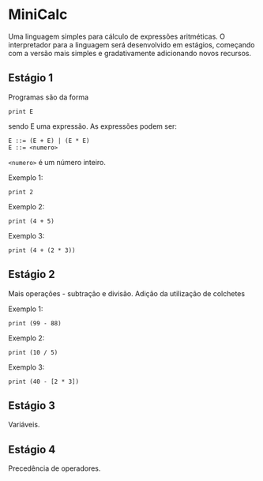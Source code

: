 MiniCalc
========

Uma linguagem simples para cálculo de expressões aritméticas.
O interpretador para a linguagem será desenvolvido em estágios, começando
com a versão mais simples e gradativamente adicionando novos
recursos.

## Estágio 1

Programas são da forma

```
print E
```

sendo E uma expressão. As expressões podem ser:

```
E ::= (E + E) | (E * E) 
E ::= <numero>
```

`<numero>` é um número inteiro.

Exemplo 1:
```
print 2
```

Exemplo 2:
```
print (4 + 5)
```

Exemplo 3:
```
print (4 + (2 * 3))
```

## Estágio 2

Mais operações - subtração e divisão.
Adição da utilização de colchetes

Exemplo 1:
```
print (99 - 88)
```

Exemplo 2:
```
print (10 / 5)
```

Exemplo 3:
```
print (40 - [2 * 3])
```


## Estágio 3

Variáveis.


## Estágio 4

Precedência de operadores.
